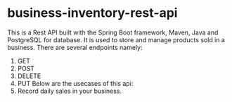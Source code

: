 # business-inventory-rest-api
This is a Rest API built with the Spring Boot framework, Maven, Java and PostgreSQL for database. It is used to store and manage products sold in a business.
There are several endpoints namely:
1. GET
2. POST
3. DELETE
4. PUT
Below are the usecases of this api:
1. Record daily sales in your business.
   

